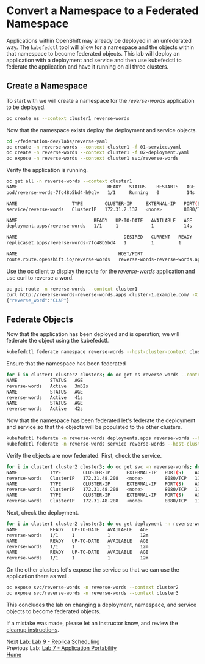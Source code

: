 # Convert a Namespace to a Federated Namespace
Applications within OpenShift may already be deployed in an unfederated way. The `kubefedctl` tool will allow for a namespace and the objects within that namespace to become federated objects. This lab will deploy an application with a deployment and service and then use kubefedctl to federate the application and have it running on all three clusters. 

## Create a Namespace
To start with we will create a namespace for the *reverse-words* application to be deployed.

~~~sh
oc create ns --context cluster1 reverse-words
~~~

Now that the namespace exists deploy the deployment and service objects.
~~~sh
cd ~/federation-dev/labs/reverse-yaml
oc create -n reverse-words --context cluster1 -f 01-service.yaml
oc create -n reverse-words --context cluster1 -f 02-deployment.yaml
oc expose -n reverse-words --context cluster1 svc/reverse-words
~~~

Verify the application is running.
~~~sh
oc get all -n reverse-words --context cluster1
NAME                                 READY   STATUS    RESTARTS   AGE
pod/reverse-words-7fc48b5bd4-h9qlv   1/1     Running   0          14s

NAME                    TYPE        CLUSTER-IP     EXTERNAL-IP   PORT(S)    AGE
service/reverse-words   ClusterIP   172.31.2.137   <none>        8080/TCP   16s

NAME                            READY   UP-TO-DATE   AVAILABLE   AGE
deployment.apps/reverse-words   1/1     1            1           14s

NAME                                       DESIRED   CURRENT   READY   AGE
replicaset.apps/reverse-words-7fc48b5bd4   1         1         1       14s

NAME                                     HOST/PORT                                               PATH   SERVICES        PORT   TERMINATION   WILDCARD
route.route.openshift.io/reverse-words   reverse-words-reverse-words.apps.cluster-1.example.com          reverse-words   8080                 None
~~~

Use the oc client to display the route for the *reverse-words* application and use curl to reverse a word.
~~~sh
oc get route -n reverse-words --context cluster1
curl http://reverse-words-reverse-words.apps.cluster-1.example.com/ -X POST -d '{"word": "PALC"}'
{"reverse_word":"CLAP"}
~~~

## Federate Objects
Now that the application has been deployed and is operation; we will federate the object using the kubefedctl.

~~~sh
kubefedctl federate namespace reverse-words --host-cluster-context cluster1
~~~

Ensure that the namespace has been federated

~~~sh
for i in cluster1 cluster2 cluster3; do oc get ns reverse-words --context $i; done
NAME            STATUS   AGE
reverse-words   Active   3m52s
NAME            STATUS   AGE
reverse-words   Active   41s
NAME            STATUS   AGE
reverse-words   Active   42s
~~~

Now that the namespace has been federated let's federate the deployment and service so that the objects will be populated to the other clusters.

~~~sh
kubefedctl federate -n reverse-words deployments.apps reverse-words --host-cluster-context cluster1
kubefedctl federate -n reverse-words service reverse-words --host-cluster-context cluster1
~~~

Verify the objects are now federated. First, check the service.
~~~sh
for i in cluster1 cluster2 cluster3; do oc get svc -n reverse-words; done
NAME            TYPE        CLUSTER-IP      EXTERNAL-IP   PORT(S)    AGE
reverse-words   ClusterIP   172.31.48.208   <none>        8080/TCP   11m
NAME            TYPE        CLUSTER-IP      EXTERNAL-IP   PORT(S)    AGE
reverse-words   ClusterIP   172.31.48.208   <none>        8080/TCP   11m
NAME            TYPE        CLUSTER-IP      EXTERNAL-IP   PORT(S)    AGE
reverse-words   ClusterIP   172.31.48.208   <none>        8080/TCP   11m
~~~

Next, check the deployment.
~~~sh
for i in cluster1 cluster2 cluster3; do oc get deployment -n reverse-words; done
NAME            READY   UP-TO-DATE   AVAILABLE   AGE
reverse-words   1/1     1            1           12m
NAME            READY   UP-TO-DATE   AVAILABLE   AGE
reverse-words   1/1     1            1           12m
NAME            READY   UP-TO-DATE   AVAILABLE   AGE
reverse-words   1/1     1            1           12m
~~~~

On the other clusters let's expose the service so that we can use the application there as well.
~~~sh
oc expose svc/reverse-words -n reverse-words --context cluster2
oc expose svc/reverse-words -n reverse-words --context cluster3
~~~

This concludes the lab on changing a deployment, namespace, and service objects to become federated objects.

If a mistake was made, please let an instructor know, and review the [cleanup instructions](./cleanup-instructions.md).

Next Lab: [Lab 9 - Replica Scheduling](./9.md)<br>
Previous Lab: [Lab 7 - Application Portability](./7.md)<br>
[Home](./README.md)
